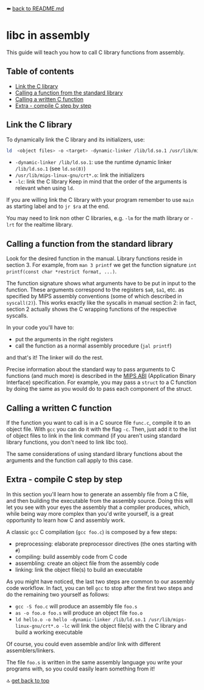 :arrow_left: [back to README.md](../README.md)

# libc in assembly
This guide will teach you how to call C library functions from assembly.



## Table of contents
- [Link the C library](#Link-the-C-library)
- [Calling a function from the standard library](#Calling-a-function-from-the-standard-library)
- [Calling a written C function](#Calling-a-written-C-function)
- [Extra - compile C step by step](#Extra---compile-C-step-by-step)



## Link the C library
To dynamically link the C library and its initializers, use:
```sh
ld  <object files> -o <target> -dynamic-linker /lib/ld.so.1 /usr/lib/mips-linux-gnu/crt*.o -lc
```
- `-dynamic-linker /lib/ld.so.1`: use the runtime dynamic linker `/lib/ld.so.1` (see `ld.so(8)`)
- `/usr/lib/mips-linux-gnu/crt*.o`: link the initializers
- `-lc`: link the C library
Keep in mind that the order of the arguments is relevant when using `ld`.

If you are willing link the C library with your program remember to use `main` as starting label and to `jr $ra` at the end.

You may need to link non other C libraries, e.g. `-lm` for the math library or `-lrt` for the realtime library.



## Calling a function from the standard library
Look for the desired function in the manual. Library functions reside in section 3. For example, from `man 3 printf` we get the function signature `int printf(const char *restrict format, ...)`.

The function signature shows what arguments have to be put in input to the function. These arguments correspond to the registers `$a0`, `$a1`, etc. as specified by MIPS assembly conventions (some of which described in `syscall(2)`). This works exactly like the syscalls in manual section 2: in fact, section 2 actually shows the C wrapping functions of the respective syscalls.

In your code you'll have to:
- put the arguments in the right registers
- call the function as a normal assembly procedure (`jal printf`)

and that's it! The linker will do the rest.

Precise information about the standard way to pass arguments to C functions (and much more) is described in the [MIPS ABI](https://www.linux-mips.org/pub/linux/mips/doc/ABI/mipsabi.pdf) (Application Binary Interface) specification. For example, you may pass a `struct` to a C function by doing the same as you would do to pass each component of the struct.



## Calling a written C function
If the function you want to call is in a C source file `func.c`, compile it to an object file. With `gcc` you can do it with the flag `-c`. Then, just add it to the list of object files to link in the link command (if you aren't using standard library functions, you don't need to link libc too).

The same considerations of using standard library functions about the arguments and the function call apply to this case.



## Extra - compile C step by step
In this section you'll learn how to generate an assembly file from a C file, and then building the executable from the assembly source. Doing this will let you see with your eyes the assembly that a compiler produces, which, while being way more complex than you'd write yourself, is a great opportunity to learn how C and assembly work.

A classic `gcc` C compilation (`gcc foo.c`) is composed by a few steps:
- preprocessing: elaborate preprocessor directives (the ones starting with `#`)
- compiling: build assembly code from C code
- assembling: create an object file from the assembly code
- linking: link the object file(s) to build an executable

As you might have noticed, the last two steps are common to our assembly code workflow. In fact, you can tell `gcc` to stop after the first two steps and do the remaining two yourself as follows:
- `gcc -S foo.c` will produce an assembly file `foo.s`
- `as -o foo.o foo.s` will produce an object file `foo.o`
- `ld hello.o -o hello -dynamic-linker /lib/ld.so.1 /usr/lib/mips-linux-gnu/crt*.o -lc` will link the object file(s) with the C library and build a working executable

Of course, you could even assemble and/or link with different assemblers/linkers.

The file `foo.s` is written in the same assembly language you write your programs with, so you could easily learn something from it!



:top: [get back to top](#libc-in-assembly)
